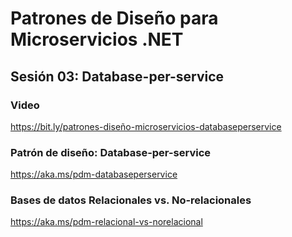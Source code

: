 # Patrones de Diseño para Microservicios .NET
## Sesión 03: Database-per-service

### Video
https://bit.ly/patrones-diseño-microservicios-databaseperservice

### Patrón de diseño: Database-per-service
https://aka.ms/pdm-databaseperservice 

### Bases de datos Relacionales vs. No-relacionales
https://aka.ms/pdm-relacional-vs-norelacional